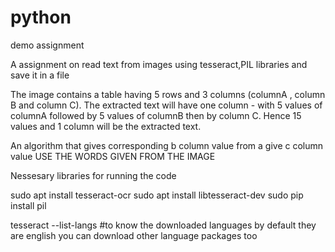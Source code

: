 # python
demo assignment



A assignment on read text from images using tesseract,PIL libraries and save it in a file


 The image contains a table having 5 rows and 3 columns (columnA , column B and column C). 
 The extracted text will have one column - with 5 values of columnA followed by 5 values of columnB then by column C.
 Hence 15 values and 1 column will be the extracted text. 
 
 An algorithm that gives corresponding b column value from a give c column value 
 USE THE WORDS GIVEN FROM THE IMAGE
 
 Nessesary libraries for running the code
 
 sudo apt install tesseract-ocr
 sudo apt install libtesseract-dev
 sudo pip install pil
 
 tesseract --list-langs  #to know the downloaded languages by default they are english you can download other language packages too
